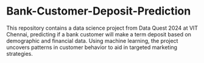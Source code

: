 # Bank-Customer-Deposit-Prediction
This repository contains a data science project from Data Quest 2024 at VIT Chennai, predicting if a bank customer will make a term deposit based on demographic and financial data. Using machine learning, the project uncovers patterns in customer behavior to aid in targeted marketing strategies.
